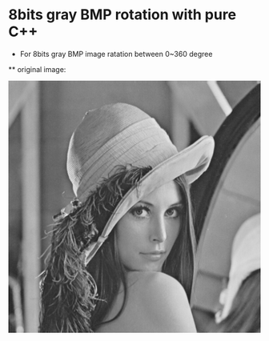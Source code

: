# 8bits gray BMP rotation with pure C++

* For 8bits gray BMP image ratation between 0~360 degree

 ** original image:
 
   ![lena_ori](/lena.bmp)

